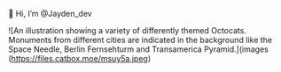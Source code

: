 👋 Hi, I’m @Jayden_dev


 
![An illustration showing a variety of differently themed Octocats. Monuments from different cities are indicated in the background like the Space Needle, Berlin Fernsehturm and Transamerica Pyramid.](images (https://files.catbox.moe/msuy5a.jpeg)

